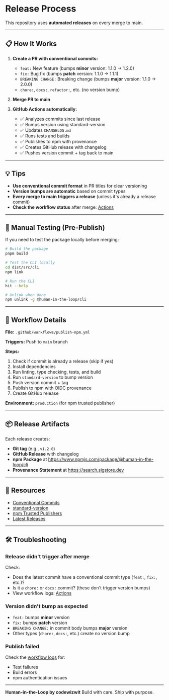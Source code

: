 # Release Process

This repository uses **automated releases** on every merge to main.

---

## 📋 How It Works

1. **Create a PR with conventional commits:**
   - `feat:` New feature (bumps **minor** version: 1.1.0 → 1.2.0)
   - `fix:` Bug fix (bumps **patch** version: 1.1.0 → 1.1.1)
   - `BREAKING CHANGE:` Breaking change (bumps **major** version: 1.1.0 → 2.0.0)
   - `chore:`, `docs:`, `refactor:`, etc. (no version bump)

2. **Merge PR to main**

3. **GitHub Actions automatically:**
   - ✅ Analyzes commits since last release
   - ✅ Bumps version using standard-version
   - ✅ Updates `CHANGELOG.md`
   - ✅ Runs tests and builds
   - ✅ Publishes to npm with provenance
   - ✅ Creates GitHub release with changelog
   - ✅ Pushes version commit + tag back to main

---

## 💡 Tips

- **Use conventional commit format** in PR titles for clear versioning
- **Version bumps are automatic** based on commit types
- **Every merge to main triggers a release** (unless it's already a release commit)
- **Check the workflow status** after merge: [Actions](https://github.com/codewizwit/human-in-the-loop/actions/workflows/publish-npm.yml)

---

## 🔧 Manual Testing (Pre-Publish)

If you need to test the package locally before merging:

```bash
# Build the package
pnpm build

# Test the CLI locally
cd dist/src/cli
npm link

# Run the CLI
hit --help

# Unlink when done
npm unlink -g @human-in-the-loop/cli
```

---

## 🚀 Workflow Details

**File:** `.github/workflows/publish-npm.yml`

**Triggers:** Push to `main` branch

**Steps:**
1. Check if commit is already a release (skip if yes)
2. Install dependencies
3. Run linting, type checking, tests, and build
4. Run `standard-version` to bump version
5. Push version commit + tag
6. Publish to npm with OIDC provenance
7. Create GitHub release

**Environment:** `production` (for npm trusted publisher)

---

## 📦 Release Artifacts

Each release creates:
- **Git tag** (e.g., `v1.2.0`)
- **GitHub Release** with changelog
- **npm Package** at https://www.npmjs.com/package/@human-in-the-loop/cli
- **Provenance Statement** at https://search.sigstore.dev

---

## 🔗 Resources

- [Conventional Commits](https://www.conventionalcommits.org)
- [standard-version](https://github.com/conventional-changelog/standard-version)
- [npm Trusted Publishers](https://docs.npmjs.com/generating-provenance-statements)
- [Latest Releases](https://github.com/codewizwit/human-in-the-loop/releases)

---

## 🛠️ Troubleshooting

### Release didn't trigger after merge

Check:
- Does the latest commit have a conventional commit type (`feat:`, `fix:`, etc.)?
- Is it a `chore:` or `docs:` commit? (these don't trigger version bumps)
- View workflow logs: [Actions](https://github.com/codewizwit/human-in-the-loop/actions)

### Version didn't bump as expected

- `feat:` bumps **minor** version
- `fix:` bumps **patch** version
- `BREAKING CHANGE:` in commit body bumps **major** version
- Other types (`chore:`, `docs:`, etc.) create no version bump

### Publish failed

Check the [workflow logs](https://github.com/codewizwit/human-in-the-loop/actions) for:
- Test failures
- Build errors
- npm authentication issues

---

**Human-in-the-Loop by codewizwit**
Build with care. Ship with purpose.
